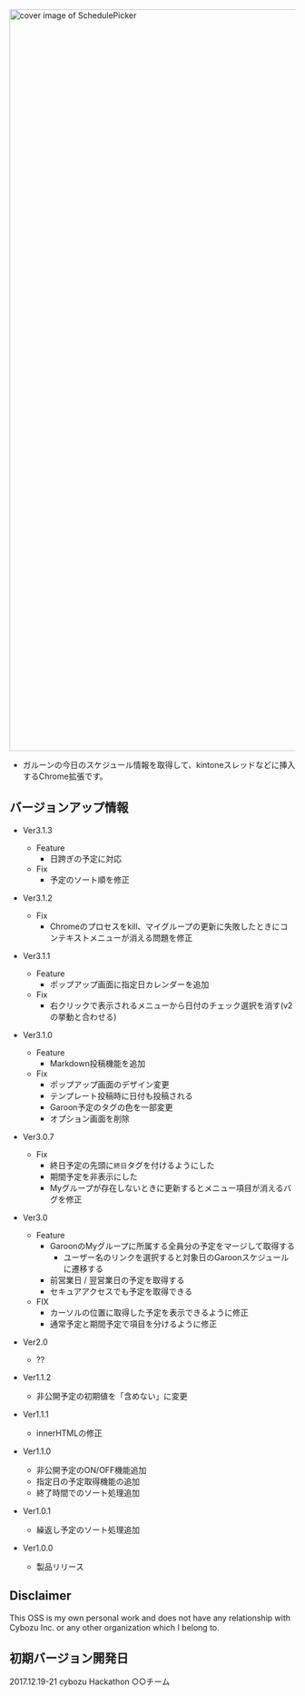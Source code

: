 <img width="1304" alt="cover image of SchedulePicker" src="https://user-images.githubusercontent.com/17245737/76805075-3f187b80-6821-11ea-9359-de46ba6c416c.png">

- ガルーンの今日のスケジュール情報を取得して、kintoneスレッドなどに挿入するChrome拡張です。

## バージョンアップ情報
- Ver3.1.3
    - Feature
        - 日跨ぎの予定に対応
    - Fix
        - 予定のソート順を修正
- Ver3.1.2
    - Fix
        - Chromeのプロセスをkill、マイグループの更新に失敗したときにコンテキストメニューが消える問題を修正

- Ver3.1.1
    - Feature
        - ポップアップ画面に指定日カレンダーを追加
    - Fix
        - 右クリックで表示されるメニューから日付のチェック選択を消す(v2の挙動と合わせる)

- Ver3.1.0
    - Feature
        - Markdown投稿機能を追加
    - Fix
        - ポップアップ画面のデザイン変更
        - テンプレート投稿時に日付も投稿される
        - Garoon予定のタグの色を一部変更
        - オプション画面を削除

- Ver3.0.7
    - Fix
        - 終日予定の先頭に`終日`タグを付けるようにした
        - 期間予定を非表示にした
        - Myグループが存在しないときに更新するとメニュー項目が消えるバグを修正

- Ver3.0
    - Feature
        - GaroonのMyグループに所属する全員分の予定をマージして取得する
            - ユーザー名のリンクを選択すると対象日のGaroonスケジュールに遷移する
        - 前営業日 / 翌営業日の予定を取得する
        - セキュアアクセスでも予定を取得できる
    - FIX
        - カーソルの位置に取得した予定を表示できるように修正
        - 通常予定と期間予定で項目を分けるように修正

- Ver2.0
    - ??

- Ver1.1.2
    - 非公開予定の初期値を「含めない」に変更
- Ver1.1.1
    - innerHTMLの修正
- Ver1.1.0
    - 非公開予定のON/OFF機能追加
    - 指定日の予定取得機能の追加
    - 終了時間でのソート処理追加
- Ver1.0.1
    - 繰返し予定のソート処理追加
- Ver1.0.0
    - 製品リリース
## Disclaimer
This OSS is my own personal work and does not have any relationship with Cybozu Inc. or any other organization which I belong to.

## 初期バージョン開発日
2017.12.19-21
cybozu Hackathon
○○チーム
